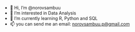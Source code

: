 - 👋 Hi, I’m @norovsambuu
- 👀 I’m interested in Data Analysis
- 🌱 I’m currently learning R, Python and SQL
- 📫 you can send me an email: norovsambuu.p@gmail.com

<!---
norovsambuu/norovsambuu is a ✨ special ✨ repository because its `README.md` (this file) appears on your GitHub profile.
You can click the Preview link to take a look at your changes.
--->
